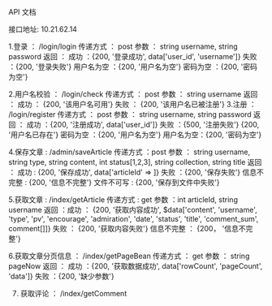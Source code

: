 API 文档

接口地址: 10.21.62.14

1.登录     ： /login/login
  传递方式 ： post
  参数     ： string username, string password
  返回     ： 成功       ：{200, '登录成功', data['user_id', 'username']}
	      失败       ：{200, '登录失败'}
	      用户名为空 ：{200, '用户名为空'}
	      密码为空   ：{200, '密码为空'}

2.用户名校验 ： /login/check
  传递方式   ： post
  参数       ： string username
  返回       ： 成功  ： {200, '该用户名可用'} 
		失败  ： {200, '该用户名已被注册'}
3.注册	   ： /login/register
  传递方式 ： post
  参数     ： string username, string password
  返回	   ： 成功      ：{200, '注册成功', data['user_id']}
	      失败      ：{500, '注册失败'}
 		 	  {200, '用户名已存在'} 
	      密码为空  ：{200, '用户名为空'}
	      用户名为空：{200, '密码为空'}

4.保存文章 : /admin/saveArticle 
  传递方式 ：post
  参数     ： string username, string type, string content, int status[1,2,3], string collection, string title
  返回	   ： 成功       : {200, '保存成功', data['articleId' => ]}
	      失败       ：{200, '保存失败'}
	      信息不完整 : {200, '信息不完整'}
	      文件不可写 : {200, '保存到文件中失败'}
 
5.获取文章 : /index/getArticle
  传递方式 : get 
  参数     ：int articleId, string username
  返回     ：成功   	 ： {200, '获取内容成功', $data['content', 'username', 'type', 'pv', 'encourage', 'admiration', 'date', 'status', 'title', 'comment_sum', comment[]]}
	     失败 	 ： {200, '获取内容失败'}
  	     信息不完整  ： {200， '信息不完整'}

6.获取文章分页信息 ： /index/getPageBean
  传递方式         ： get
  参数 		   ： string pageNow
  返回 		   ： 成功 ：{200, '获取数据成功', data['rowCount', 'pageCount', 'data']}
		      失败 ：{200, '缺少参数'}

7. 获取评论        ： /index/getComment

